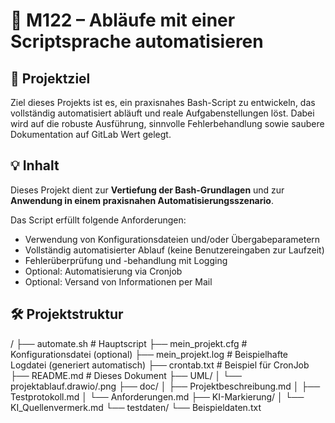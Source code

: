# 📁 M122 – Abläufe mit einer Scriptsprache automatisieren

## 🎯 Projektziel

Ziel dieses Projekts ist es, ein praxisnahes Bash-Script zu entwickeln, das vollständig automatisiert abläuft und reale Aufgabenstellungen löst. Dabei wird auf die robuste Ausführung, sinnvolle Fehlerbehandlung sowie saubere Dokumentation auf GitLab Wert gelegt.

## 💡 Inhalt

Dieses Projekt dient zur **Vertiefung der Bash-Grundlagen** und zur **Anwendung in einem praxisnahen Automatisierungsszenario**.

Das Script erfüllt folgende Anforderungen:

- Verwendung von Konfigurationsdateien und/oder Übergabeparametern
- Vollständig automatisierter Ablauf (keine Benutzereingaben zur Laufzeit)
- Fehlerüberprüfung und -behandlung mit Logging
- Optional: Automatisierung via Cronjob
- Optional: Versand von Informationen per Mail

## 🛠️ Projektstruktur
/
├── automate.sh              # Hauptscript
├── mein_projekt.cfg         # Konfigurationsdatei (optional)
├── mein_projekt.log         # Beispielhafte Logdatei (generiert automatisch)
├── crontab.txt              # Beispiel für CronJob
├── README.md                # Dieses Dokument
├── UML/
│   └── projektablauf.drawio/.png
├── doc/
│   ├── Projektbeschreibung.md
│   ├── Testprotokoll.md
│   └── Anforderungen.md
├── KI-Markierung/
│   └── KI_Quellenvermerk.md
└── testdaten/
    └── Beispieldaten.txt
